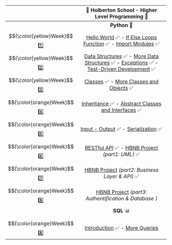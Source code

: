 |  | :dart: Holberton School  -  Higher Level Programming :dart:                    |
| :------: | :----------------------------------------------------: |
|    | **Python** :snake:   |
|  $${\color{yellow}Week}$$ :one: | [Hello World](https://github.com/vlldnt/holbertonschool-higher_level_programming/tree/main/python-hello_world) :white_check_mark: -  [If Else Loops Function](https://github.com/vlldnt/holbertonschool-higher_level_programming/tree/main/python-if_else_loops_functions) :white_check_mark:  - [Import Modules](https://github.com/vlldnt/holbertonschool-higher_level_programming/tree/main/python-import_modules) ✅   | 
|  $${\color{yellow}Week}$$ :two: | [Data Structures](https://github.com/vlldnt/holbertonschool-higher_level_programming/tree/main/python-data_structures) :white_check_mark: -  [More Data Structures](https://github.com/vlldnt/holbertonschool-higher_level_programming/tree/main/python-more_data_structures) :white_check_mark:  - [Exceptions](https://github.com/vlldnt/holbertonschool-higher_level_programming/tree/main/python-exceptions) :white_check_mark:  -  [Test-Driven Development](https://github.com/vlldnt/holbertonschool-higher_level_programming/tree/main/python-test_driven_development) :white_check_mark:  | 
|  $${\color{yellow}Week}$$ :three: | [Classes](https://github.com/vlldnt/holbertonschool-higher_level_programming/tree/main/python-classes) :white_check_mark: -  [More Classes and Objects](https://github.com/vlldnt/holbertonschool-higher_level_programming/tree/main/python-more_classes) :white_check_mark:   | 
|  $${\color{orange}Week}$$ :four: | [Inheritance](https://github.com/vlldnt/holbertonschool-higher_level_programming/tree/main/python-inheritance) :white_check_mark: -  [Abstract Classes and Interfaces](https://github.com/vlldnt/holbertonschool-higher_level_programming/tree/main/python-abc) :white_check_mark:   | 
|  $${\color{orange}Week}$$ :five: | [Input - Output](https://github.com/vlldnt/holbertonschool-higher_level_programming/tree/main/python-input_output) :white_check_mark: -  [Serialization](https://github.com/vlldnt/holbertonschool-higher_level_programming/tree/main/python-serialization) :white_check_mark:   | 
|  $${\color{orange}Week}$$ :six: | [RESTful API](https://github.com/vlldnt/holbertonschool-higher_level_programming/tree/main/restful-api) :white_check_mark:  - [HBNB Project](https://github.com/vlldnt/holbertonschool-hbnb) _(part1: UML)_ ✅  | 
|  $${\color{orange}Week}$$ :seven: | [HBNB Project](https://github.com/vlldnt/holbertonschool-hbnb) _(part2: Business Layer & API)_  :white_check_mark:   |
|  $${\color{orange}Week}$$ :eight: | [HBNB Project](https://github.com/vlldnt/holbertonschool-hbnb) _(part3: Authentification & Database )_  | 
|  | **SQL** 📊    |
|  $${\color{orange}Week}$$ :eight: | [Introduction](https://github.com/vlldnt/holbertonschool-higher_level_programming/tree/main/SQL_introduction)  ✅ - [More Queries](https://github.com/vlldnt/holbertonschool-higher_level_programming/tree/main/SQL_more_queries)    | 
